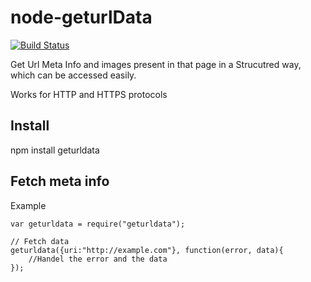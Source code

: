 # node-geturlData
[![Build Status](https://travis-ci.org/somsharan/node-geturlData.svg)](https://travis-ci.org/somsharan/node-geturlData)

Get Url Meta Info and images present in that page in a Strucutred way, which can be accessed easily.

Works for HTTP and HTTPS protocols

## Install
npm install geturldata
  
## Fetch meta info

Example

    var geturldata = require("geturldata");

    // Fetch data
    geturldata({uri:"http://example.com"}, function(error, data){
        //Handel the error and the data
    });

